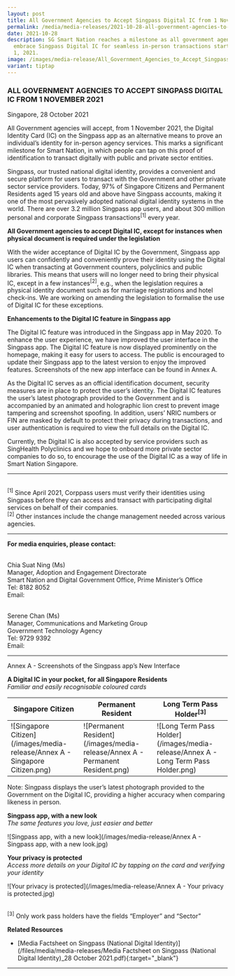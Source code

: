 ```yaml
---
layout: post
title: All Government Agencies to Accept Singpass Digital IC from 1 November 2021
permalink: /media/media-releases/2021-10-28-all-government-agencies-to-accept-singpass-digital-ic/
date: 2021-10-28
description: SG Smart Nation reaches a milestone as all government agencies
  embrace Singpass Digital IC for seamless in-person transactions starting Nov
  1, 2021.
image: /images/media-release/All_Government_Agencies_to_Accept_Singpass_Digital_IC_from_1_November_2021__1_.png
variant: tiptap
---
```

### **ALL GOVERNMENT AGENCIES TO ACCEPT SINGPASS DIGITAL IC FROM 1 NOVEMBER 2021**

Singapore, 28 October 2021 

All Government agencies will accept, from 1 November 2021, the Digital Identity Card (IC) on the Singpass app as an alternative means to prove an individual’s identity for in-person agency services. This marks a significant milestone for Smart Nation, in which people can tap on this proof of identification to transact digitally with public and private sector entities.

Singpass, our trusted national digital identity, provides a convenient and secure platform for users to transact with the Government and other private sector service providers. Today, 97% of Singapore Citizens and Permanent Residents aged 15 years old and above have Singpass accounts, making it one of the most pervasively adopted national digital identity systems in the world. There are over 3.2 million Singpass app users, and about 300 million personal and corporate Singpass transactions<sup>[1]</sup> every year.

**All Government agencies to accept Digital IC, except for instances when physical document is required under the legislation**

With the wider acceptance of Digital IC by the Government, Singpass app users can confidently and conveniently prove their identity using the Digital IC when transacting at Government counters, polyclinics and public libraries. This means that users will no longer need to bring their physical IC, except in a few instances<sup>[2]</sup>, e.g., when the legislation requires a physical identity document such as for marriage registrations and hotel check-ins. We are working on amending the legislation to formalise the use of Digital IC for these exceptions. 

**Enhancements to the Digital IC feature in Singpass app**

The Digital IC feature was introduced in the Singpass app in May 2020. To enhance the user experience, we have improved the user interface in the Singpass app. The Digital IC feature is now displayed prominently on the homepage, making it easy for users to access. The public is encouraged to update their Singpass app to the latest version to enjoy the improved features. Screenshots of the new app interface can be found in Annex A.

As the Digital IC serves as an official identification document, security measures are in place to protect the user’s identity. The Digital IC features the user’s latest photograph provided to the Government and is accompanied by an animated and holographic lion crest to prevent image tampering and screenshot spoofing. In addition, users’ NRIC numbers or FIN are masked by default to protect their privacy during transactions, and user authentication is required to view the full details on the Digital IC.

Currently, the Digital IC is also accepted by service providers such as SingHealth Polyclinics and we hope to onboard more private sector companies to do so, to encourage the use of the Digital IC as a way of life in Smart Nation Singapore.

---

<br><sup>[1]</sup> Since April 2021, Corppass users must verify their identities using Singpass before they can access and transact with participating digital services on behalf of their companies.
<br><sup>[2]</sup> Other instances include the change management needed across various agencies.

---

**For media enquiries, please contact:**

<br>Chia Suat Ning (Ms)
<br>Manager, Adoption and Engagement Directorate 
<br>Smart Nation and Digital Government Office, Prime Minister’s Office
<br>Tel: 8182 8052
<br>Email: 

<br>Serene Chan (Ms)
<br>Manager, Communications and Marketing Group
<br>Government Technology Agency
<br>Tel: 9729 9392
<br>Email:  

---

Annex A - Screenshots of the Singpass app’s New Interface

**A Digital IC in your pocket, for all Singapore Residents**
<br>*Familiar and easily recognisable coloured cards*

| Singapore Citizen | Permanent Resident | Long Term Pass Holder<sup>[3]</sup> |
|-------------------|--------------------|-----------------------|
| ![Singapore Citizen](/images/media-release/Annex A - Singapore Citizen.png)           | ![Permanent Resident](/images/media-release/Annex A - Permanent Resident.png)            | ![Long Term Pass Holder](/images/media-release/Annex A - Long Term Pass Holder.png)               |

Note: Singpass displays the user’s latest photograph provided to the Government on the Digital IC, providing a higher accuracy when comparing likeness in person.

**Singpass app, with a new look**
<br>*The same features you love, just easier and better*

![Singpass app, with a new look](/images/media-release/Annex A - Singpass app, with a new look.jpg)

**Your privacy is protected**
<br>*Access more details on your Digital IC by tapping on the card and verifying your identity*

![Your privacy is protected](/images/media-release/Annex A - Your privacy is protected.jpg)

<br><sup>[3]</sup> Only work pass holders have the fields “Employer” and “Sector”

**Related Resources**
- [Media Factsheet on Singpass (National Digital Identity)](/files/media/media-releases/Media Factsheet on Singpass (National Digital Identity)_28 October 2021.pdf){:target="_blank"}

---